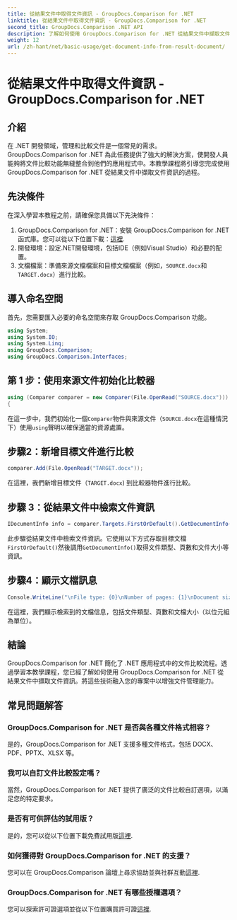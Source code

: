 ```yaml
---
title: 從結果文件中取得文件資訊 - GroupDocs.Comparison for .NET
linktitle: 從結果文件中取得文件資訊 - GroupDocs.Comparison for .NET
second_title: GroupDocs.Comparison .NET API
description: 了解如何使用 GroupDocs.Comparison for .NET 從結果文件中擷取文件資訊。為 .NET 開發人員解釋了簡單的步驟。
weight: 12
url: /zh-hant/net/basic-usage/get-document-info-from-result-document/
---
```


# 從結果文件中取得文件資訊 - GroupDocs.Comparison for .NET

## 介紹
在 .NET 開發領域，管理和比較文件是一個常見的需求。 GroupDocs.Comparison for .NET 為此任務提供了強大的解決方案，使開發人員能夠將文件比較功能無縫整合到他們的應用程式中。本教學課程將引導您完成使用 GroupDocs.Comparison for .NET 從結果文件中擷取文件資訊的過程。 
## 先決條件
在深入學習本教程之前，請確保您具備以下先決條件：
1. GroupDocs.Comparison for .NET：安裝 GroupDocs.Comparison for .NET 函式庫。您可以從以下位置下載：[這裡](https://releases.groupdocs.com/comparison/net/).
2. 開發環境：設定.NET開發環境，包括IDE（例如Visual Studio）和必要的配置。
3. 文檔檔案：準備來源文檔檔案和目標文檔檔案（例如，`SOURCE.docx`和`TARGET.docx`）進行比較。

## 導入命名空間
首先，您需要匯入必要的命名空間來存取 GroupDocs.Comparison 功能。

```csharp
using System;
using System.IO;
using System.Linq;
using GroupDocs.Comparison;
using GroupDocs.Comparison.Interfaces;
```

## 第 1 步：使用來源文件初始化比較器
```csharp
using (Comparer comparer = new Comparer(File.OpenRead("SOURCE.docx")))
{
```
在這一步中，我們初始化一個`Comparer`物件與來源文件（`SOURCE.docx`在這種情況下）使用`using`聲明以確保適當的資源處置。
## 步驟2：新增目標文件進行比較
```csharp
comparer.Add(File.OpenRead("TARGET.docx"));
```
在這裡，我們新增目標文件（`TARGET.docx`) 到比較器物件進行比較。
## 步驟 3：從結果文件中檢索文件資訊
```csharp
IDocumentInfo info = comparer.Targets.FirstOrDefault().GetDocumentInfo();
```
此步驟從結果文件中檢索文件資訊。它使用以下方式存取目標文檔`FirstOrDefault()`然後調用`GetDocumentInfo()`取得文件類型、頁數和文件大小等資訊。
## 步驟4：顯示文檔訊息
```csharp
Console.WriteLine("\nFile type: {0}\nNumber of pages: {1}\nDocument size: {2} bytes", info.FileType, info.PageCount, info.Size);
```
在這裡，我們顯示檢索到的文檔信息，包括文件類型、頁數和文檔大小（以位元組為單位）。

## 結論
GroupDocs.Comparison for .NET 簡化了 .NET 應用程式中的文件比較流程。透過學習本教學課程，您已經了解如何使用 GroupDocs.Comparison for .NET 從結果文件中擷取文件資訊。將這些技術融入您的專案中以增強文件管理能力。
## 常見問題解答
### GroupDocs.Comparison for .NET 是否與各種文件格式相容？
是的，GroupDocs.Comparison for .NET 支援多種文件格式，包括 DOCX、PDF、PPTX、XLSX 等。
### 我可以自訂文件比較設定嗎？
當然，GroupDocs.Comparison for .NET 提供了廣泛的文件比較自訂選項，以滿足您的特定要求。
### 是否有可供評估的試用版？
是的，您可以從以下位置下載免費試用版[這裡](https://releases.groupdocs.com/).
### 如何獲得對 GroupDocs.Comparison for .NET 的支援？
您可以在 GroupDocs.Comparison 論壇上尋求協助並與社群互動[這裡](https://forum.groupdocs.com/c/comparison/12).
### GroupDocs.Comparison for .NET 有哪些授權選項？
您可以探索許可證選項並從以下位置購買許可證[這裡](https://purchase.groupdocs.com/buy).